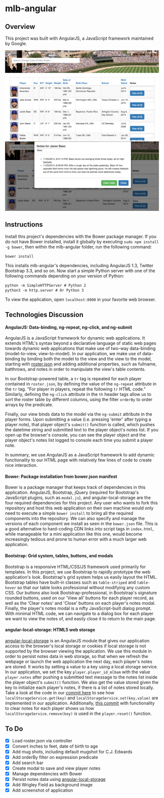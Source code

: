 # mlb-angular

## Overview
This project was built with AngularJS, a JavaScript framework maintained by Google.

![Screenshot1](images/screenshot1.png)
![Screenshot2](images/screenshot2.png)

## Instructions
Install this project's dependencies with the Bower package manager. If you do not have Bower installed, install it globally by executing ```sudo npm install -g bower```, then within the mlb-angular folder, run the following command:
```
bower install
```
This installs mlb-angular's dependencies, including AngularJS 1.3, Twitter Bootstrap 3.3, and so on. Now start a simple Python server with one of the following commands depending on your version of Python:
```
python -m SimpleHTTPServer # Python 2
python3 -m http.server # Or Python 3
```
To view the application, open ```localhost:8000``` in your favorite web browser.

## Technologies Discussion
#### AngularJS: Data-binding, ng-repeat, ng-click, and ng-submit
AngularJS is a JavaScript framework for dynamic web applications. It extends HTML's syntax beyond a declarative language of static web pages towards dynamic web applications that make use of two-way data-binding (model-to-view, view-to-model). In our application, we make use of data-binding by binding both the model to the view and the view to the model, starting with [roster.json](roster.json) and adding additional properties, such as fullname, batthrows, and notes in order to manipulate the view's table contents.

In our Bootstrap-powered table, a ```tr``` tag is repeated for each player contained in ```roster.json```, by defining the value of the ```ng-repeat``` attribute in the ```tr``` tag. "For player in players, repeat the following ```tr``` HTML code." Similarly, defining the ```ng-click``` attribute in the ```th``` header tags allow us to sort the roster table by different columns, using the filter ```orderBy``` to order arrays by the predicate.

Finally, our view binds data to the model via the ```ng-submit``` attribute in the player forms. Upon submitting a value (i.e. pressing 'enter' after typing a player note), that player object's ```submit()``` function is called, which pushes the datetime string and submitted text to the player object's notes list. If you open up the browser's console, you can see the player object and the player object's notes list logged to console each time you submit a player note.

In summary, we use AngularJS as a JavaScript framework to add dynamic functionality to our HTML page with relatively few lines of code to create nice interaction.

#### Bower: Package installation from bower.json manifest
Bower is a package manager that keeps track of dependencies in this application. AngularJS, Bootstrap, jQuery (required for Bootstrap's JavaScript plugins, such as ```modal.js```), and angular-local-storage are the four required dependencies for this project. Any user who wants to fork this repository and host this web application on their own machine would only need to execute a simple ```bower install``` to bring all the required components into the repository. We can also specify and manage the versions of each component we install as seen in the ```bower.json``` file. This is a good alternative to hard-coding CDN links into script tags in ```index.html```, while manageable for a mini application like this one, would become increasingly tedious and prone to human error with a much larger web application.

#### Bootstrap: Grid system, tables, buttons, and modals
Bootstrap is a responsive HTML/CSS/JS framework used primarily for templates. In this project, we use Bootstrap to rapidly prototype the web application's look. Bootstrap's grid system helps us easily layout the HTML. Bootstrap tables have built-in classes such as ```table-striped``` and ```table-hover``` so that our table looks professional without modifying any custom CSS. Our buttons also look Bootstrap-professional, in Bootstrap's signature rounded buttons, used on our 'View all' buttons for each player record, as well as the 'Clear notes' and 'Close' buttons on each player's notes modal. Finally, the player's notes modal is a nifty JavaScript-built dialog prompt. With minimal HTML code, we can navigate to a dialog box for each player we want to view the notes of, and easily close it to return to the main page.

#### angular-local-storage: HTML5 web storage
[angular-local-storage](https://github.com/grevory/angular-local-storage) is an AngularJS module that gives our application access to the browser's local storage or cookies if local storage is not supported by the browser viewing the application. We use this module in order to persist notes data in web storage, so that when we refresh the webpage or launch the web application the next day, each player's notes are stored. It works by setting a value to a key using a local storage service. In our application, we set the key ```player.player_id_mlbam``` with the value ```player.notes``` after pushing a submitted text message to the notes list inside the player object's ```submit()``` function. We also get the value stored given the key to initialize each player's notes, if there is a list of notes stored locally. Take a look at the code in our [commit here](https://github.com/albertlyu/interview-developer/commit/8ce38e170b009b2504ecf629c6ddba2596320303) to see how ```localStorageService.get(key)``` and ```localStorageService.set(key,value)``` are implemented in our application. Additionally, [this commit](https://github.com/albertlyu/interview-developer/commit/7ee5df4dc7bc5dfdfc7490a87f17fa630b116183) with functionality to clear notes for each player shows us how ```localStorageService.remove(key)``` is used in the ```player.reset()``` function.

## To Do
- [x] Load roster.json via controller
- [x] Convert inches to feet, date of birth to age
- [x] Add mug shots, including default mugshot for C.J. Edwards
- [x] Add orderBy filter on expression predicate
- [x] Add search bar
- [x] Create modal to save and view player notes
- [x] Manage dependencies with Bower
- [x] Persist notes data using [angular-local-storage](https://github.com/grevory/angular-local-storage)
- [x] Add Wrigley Field as background image
- [x] Add screenshot of application